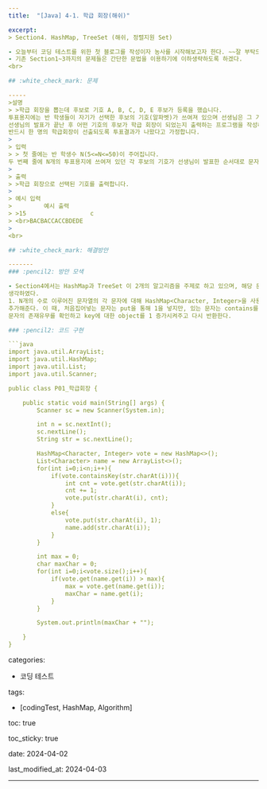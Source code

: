 ```yaml
---
title:  "[Java] 4-1. 학급 회장(해쉬)"

excerpt: 
> Section4. HashMap, TreeSet (해쉬, 정렬지원 Set)

- 오늘부터 코딩 테스트를 위한 첫 블로그를 작성이자 농사를 시작해보고자 한다. ~~잘 부탁드려요ㅎㅎ~~
- 기존 Section1~3까지의 문제들은 간단한 문법을 이용하기에 이하생략하도록 하겠다.
<br>

## :white_check_mark: 문제

-----
>설명
> >학급 회장을 뽑는데 후보로 기호 A, B, C, D, E 후보가 등록을 했습니다.
투표용지에는 반 학생들이 자기가 선택한 후보의 기호(알파벳)가 쓰여져 있으며 선생님은 그 기호를 발표하고 있습니다.
선생님의 발표가 끝난 후 어떤 기호의 후보가 학급 회장이 되었는지 출력하는 프로그램을 작성하세요.
반드시 한 명의 학급회장이 선출되도록 투표결과가 나왔다고 가정합니다.
> 
> 입력
> > 첫 줄에는 반 학생수 N(5<=N<=50)이 주어집니다.
두 번째 줄에 N개의 투표용지에 쓰여져 있던 각 후보의 기호가 선생님이 발표한 순서대로 문자열로 입력됩니다.
>
> 출력
> >학급 회장으로 선택된 기호를 출력합니다.
> 
> 예시 입력       
>         예시 출력
> >15                  c
> <br>BACBACCACCBDEDE
> 
<br>

## :white_check_mark: 해결방안

-------
### :pencil2: 방안 모색

- Section4에서는 HashMap과 TreeSet 이 2개의 알고리즘을 주제로 하고 있으며, 해당 문제는 HashMap으로 푸는 것이 좋다고
생각하였다. 
1. N개의 수로 이루어진 문자열의 각 문자에 대해 HashMap<Character, Integer>을 사용하여
추가해준다. 이 때, 처음집어넣는 문자는 put을 통해 1을 넣지만, 있는 문자는 contains를 사용하여
문자의 존재유무를 확인하고 key에 대한 object를 1 증가시켜주고 다시 반환한다.

### :pencil2: 코드 구현

```java
import java.util.ArrayList;
import java.util.HashMap;
import java.util.List;
import java.util.Scanner;

public class P01_학급회장 {

    public static void main(String[] args) {
        Scanner sc = new Scanner(System.in);

        int n = sc.nextInt();
        sc.nextLine();
        String str = sc.nextLine();

        HashMap<Character, Integer> vote = new HashMap<>();
        List<Character> name = new ArrayList<>();
        for(int i=0;i<n;i++){
            if(vote.containsKey(str.charAt(i))){
                int cnt = vote.get(str.charAt(i));
                cnt += 1;
                vote.put(str.charAt(i), cnt);
            }
            else{
                vote.put(str.charAt(i), 1);
                name.add(str.charAt(i));
            }
        }

        int max = 0;
        char maxChar = 0;
        for(int i=0;i<vote.size();i++){
            if(vote.get(name.get(i)) > max){
                max = vote.get(name.get(i));
                maxChar = name.get(i);
            }
        }

        System.out.println(maxChar + "");

    }
}

```

categories:
- 코딩 테스트

tags:
- [codingTest, HashMap, Algorithm]

toc: true

toc_sticky: true

date: 2024-04-02

last_modified_at: 2024-04-03

---
```

